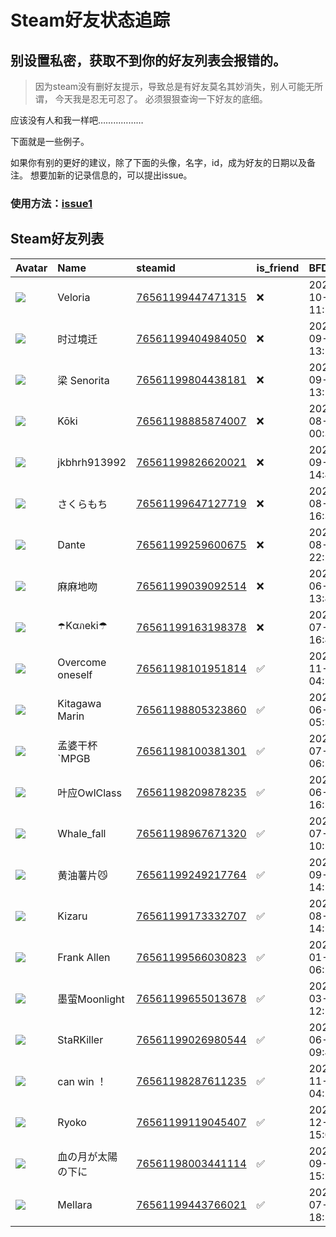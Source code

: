 # Steam好友状态追踪
## 别设置私密，获取不到你的好友列表会报错的。

> 因为steam没有删好友提示，导致总是有好友莫名其妙消失，别人可能无所谓，
> 今天我是忍无可忍了。 必须狠狠查询一下好友的底细。

应该没有人和我一样吧………………

下面就是一些例子。

如果你有别的更好的建议，除了下面的头像，名字，id，成为好友的日期以及备注。 想要加新的记录信息的，可以提出issue。

### 使用方法：[issue1](https://github.com/systemannounce/SteamFriends/issues/1)



## Steam好友列表
| Avatar                                                                            | Name             | steamid                                                                     | is_friend   | BFD                 | removed_time        | Remark   |
|:----------------------------------------------------------------------------------|:-----------------|:----------------------------------------------------------------------------|:------------|:--------------------|:--------------------|:---------|
| ![](https://avatars.steamstatic.com/9faf69152f040cd1702e34f9f8c35c6c870f1146.jpg) | Veloria          | [76561199447471315](https://steamcommunity.com/profiles/76561199447471315/) | ❌           | 2025-10-03 11:51:09 | 2025-10-05 09:06:51 |          |
| ![](https://avatars.steamstatic.com/3ec21c7b75c291576bab017cc51f64a1838ab169.jpg) | 时过境迁             | [76561199404984050](https://steamcommunity.com/profiles/76561199404984050/) | ❌           | 2025-09-22 13:19:49 | 2025-09-25 09:01:36 |          |
| ![](https://avatars.steamstatic.com/85dd78ece084f7cc7fe58d57de2c8c64bebfbf1a.jpg) | 梁 Senorita       | [76561199804438181](https://steamcommunity.com/profiles/76561199804438181/) | ❌           | 2025-09-19 13:18:57 | 2025-09-25 09:01:36 |          |
| ![](https://avatars.steamstatic.com/2fb9710ec5da3d491bbca7298a0f8cb6324d9bfe.jpg) | Kōki             | [76561198885874007](https://steamcommunity.com/profiles/76561198885874007/) | ❌           | 2025-08-17 00:32:34 | 2025-09-17 09:00:06 |          |
| ![](https://avatars.steamstatic.com/fef49e7fa7e1997310d705b2a6158ff8dc1cdfeb.jpg) | jkbhrh913992     | [76561199826620021](https://steamcommunity.com/profiles/76561199826620021/) | ❌           | 2025-09-05 14:40:24 | 2025-09-07 09:05:58 |          |
| ![](https://avatars.steamstatic.com/6f4f53c6dd735a94bdd13c5f5aae241655e0a5b1.jpg) | さくらもち            | [76561199647127719](https://steamcommunity.com/profiles/76561199647127719/) | ❌           | 2025-08-29 16:35:47 | 2025-09-07 09:05:58 |          |
| ![](https://avatars.steamstatic.com/a55818b4b6031f71aeab7f5bcf6dce939727bed0.jpg) | Dante            | [76561199259600675](https://steamcommunity.com/profiles/76561199259600675/) | ❌           | 2025-08-24 22:20:54 | 2025-08-26 09:05:18 |          |
| ![](https://avatars.steamstatic.com/a9cb10579f1356e21d08f23d2061da0c4664da1f.jpg) | 麻麻地吻             | [76561199039092514](https://steamcommunity.com/profiles/76561199039092514/) | ❌           | 2025-06-16 13:40:10 | 2025-08-20 09:04:13 |          |
| ![](https://avatars.steamstatic.com/c39d2545534d47d3f575b749961796b6d5bd4303.jpg) | ☂️Kαภeki☂        | [76561199163198378](https://steamcommunity.com/profiles/76561199163198378/) | ❌           | 2025-07-30 16:43:45 | 2025-08-07 09:14:46 |          |
| ![](https://avatars.steamstatic.com/5b8825b34c5d77b00c3a18897f2f1175fa0e0e57.jpg) | Overcome oneself | [76561198101951814](https://steamcommunity.com/profiles/76561198101951814/) | ✅           | 2022-11-23 04:11:13 |                     |          |
| ![](https://avatars.steamstatic.com/8a3d7efa517219d821b7878b8735b33efd7e7bc5.jpg) | Kitagawa Marin   | [76561198805323860](https://steamcommunity.com/profiles/76561198805323860/) | ✅           | 2025-06-22 05:38:32 |                     |          |
| ![](https://avatars.steamstatic.com/5aeaa87addaa38fbd8ef7d7b53b6a268e8cdf510.jpg) | 孟婆干杯`MPGB        | [76561198100381301](https://steamcommunity.com/profiles/76561198100381301/) | ✅           | 2024-07-08 06:53:20 |                     |          |
| ![](https://avatars.steamstatic.com/35505aab986a9733b8052b372299d18a6177dafd.jpg) | 叶应OwlClass       | [76561198209878235](https://steamcommunity.com/profiles/76561198209878235/) | ✅           | 2025-06-14 16:52:59 |                     |          |
| ![](https://avatars.steamstatic.com/f8d27f8e235fafa448d7857f7a9596325253eb6b.jpg) | Whale_fall       | [76561198967671320](https://steamcommunity.com/profiles/76561198967671320/) | ✅           | 2022-07-13 10:55:45 |                     |          |
| ![](https://avatars.steamstatic.com/eec867fda81ed45e86228e1ec487f762aa333171.jpg) | 黄油薯片😼            | [76561199249217764](https://steamcommunity.com/profiles/76561199249217764/) | ✅           | 2025-09-02 14:12:15 |                     |          |
| ![](https://avatars.steamstatic.com/bc4e20b5ee46ee864465f1b56e6bf88e9319875b.jpg) | Kizaru           | [76561199173332707](https://steamcommunity.com/profiles/76561199173332707/) | ✅           | 2024-08-28 14:52:00 |                     |          |
| ![](https://avatars.steamstatic.com/66c4603486933f2149eeb534623427726fd1e527.jpg) | Frank Allen      | [76561199566030823](https://steamcommunity.com/profiles/76561199566030823/) | ✅           | 2025-01-26 06:24:04 |                     |          |
| ![](https://avatars.steamstatic.com/4d55a6264bdc6f7f1e856d8ce3be7056c60e0024.jpg) | 墨萤Moonlight      | [76561199655013678](https://steamcommunity.com/profiles/76561199655013678/) | ✅           | 2024-03-16 12:19:58 |                     |          |
| ![](https://avatars.steamstatic.com/ef1fd1ef071f65a4d318d2535b68938a3a51ca42.jpg) | StaRKiller       | [76561199026980544](https://steamcommunity.com/profiles/76561199026980544/) | ✅           | 2025-06-15 09:40:15 |                     |          |
| ![](https://avatars.steamstatic.com/456560fc0ec4ce22b9230943a159e172c87c1386.jpg) | can win ！        | [76561198287611235](https://steamcommunity.com/profiles/76561198287611235/) | ✅           | 2022-11-23 04:22:18 |                     |          |
| ![](https://avatars.steamstatic.com/a175275ed03579995fb1a58458bc51b6ed7cc2fd.jpg) | Ryoko            | [76561199119045407](https://steamcommunity.com/profiles/76561199119045407/) | ✅           | 2020-12-18 15:08:48 |                     |          |
| ![](https://avatars.steamstatic.com/6b2690c1f68651fd34e588a69d594e5604fc88c9.jpg) | 血の月が太陽の下に        | [76561198003441114](https://steamcommunity.com/profiles/76561198003441114/) | ✅           | 2025-09-07 15:28:56 |                     |          |
| ![](https://avatars.steamstatic.com/972d1bad471913b5921dc1defcba9a4b279062ac.jpg) | Mellara          | [76561199443766021](https://steamcommunity.com/profiles/76561199443766021/) | ✅           | 2025-07-28 18:56:09 |                     |          |